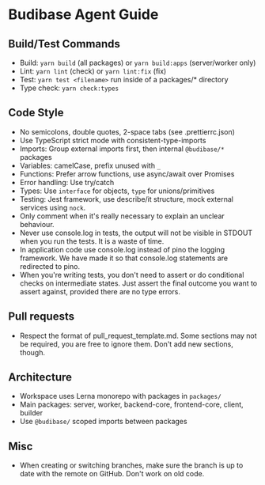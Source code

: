 # Budibase Agent Guide

## Build/Test Commands

- Build: `yarn build` (all packages) or `yarn build:apps` (server/worker only)
- Lint: `yarn lint` (check) or `yarn lint:fix` (fix)
- Test: `yarn test <filename>` run inside of a packages/\* directory
- Type check: `yarn check:types`

## Code Style

- No semicolons, double quotes, 2-space tabs (see .prettierrc.json)
- Use TypeScript strict mode with consistent-type-imports
- Imports: Group external imports first, then internal `@budibase/*` packages
- Variables: camelCase, prefix unused with `_`
- Functions: Prefer arrow functions, use async/await over Promises
- Error handling: Use try/catch
- Types: Use `interface` for objects, `type` for unions/primitives
- Testing: Jest framework, use describe/it structure, mock external services
  using `nock`.
- Only comment when it's really necessary to explain an unclear behaviour.
- Never use console.log in tests, the output will not be visible in STDOUT
  when you run the tests. It is a waste of time.
- In application code use console.log instead of pino the logging framework.
  We have made it so that console.log statements are redirected to pino.
- When you're writing tests, you don't need to assert or do conditional checks
  on intermediate states. Just assert the final outcome you want to assert
  against, provided there are no type errors.

## Pull requests

- Respect the format of pull_request_template.md. Some sections may not be
  required, you are free to ignore them. Don't add new sections, though.

## Architecture

- Workspace uses Lerna monorepo with packages in `packages/`
- Main packages: server, worker, backend-core, frontend-core, client, builder
- Use `@budibase/` scoped imports between packages

## Misc

- When creating or switching branches, make sure the branch is up to date with
  the remote on GitHub. Don't work on old code.
